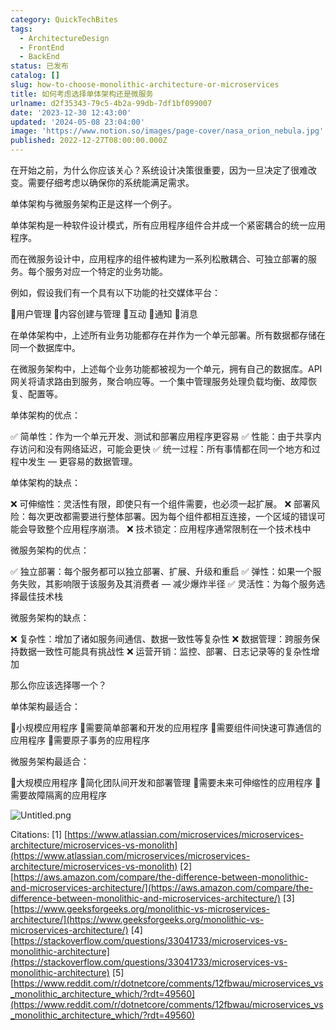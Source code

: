 ```yaml
---
category: QuickTechBites
tags:
  - ArchitectureDesign
  - FrontEnd
  - BackEnd
status: 已发布
catalog: []
slug: how-to-choose-monolithic-architecture-or-microservices
title: 如何考虑选择单体架构还是微服务
urlname: d2f35343-79c5-4b2a-99db-7df1bf099007
date: '2023-12-30 12:43:00'
updated: '2024-05-08 23:04:00'
image: 'https://www.notion.so/images/page-cover/nasa_orion_nebula.jpg'
published: 2022-12-27T08:00:00.000Z
---
```


在开始之前，为什么你应该关心？系统设计决策很重要，因为一旦决定了很难改变。需要仔细考虑以确保你的系统能满足需求。


单体架构与微服务架构正是这样一个例子。


单体架构是一种软件设计模式，所有应用程序组件合并成一个紧密耦合的统一应用程序。


而在微服务设计中，应用程序的组件被构建为一系列松散耦合、可独立部署的服务。每个服务对应一个特定的业务功能。


例如，假设我们有一个具有以下功能的社交媒体平台：


🔸用户管理
🔸内容创建与管理
🔸互动
🔸通知
🔸消息


在单体架构中，上述所有业务功能都存在并作为一个单元部署。所有数据都存储在同一个数据库中。


在微服务架构中，上述每个业务功能都被视为一个单元，拥有自己的数据库。API 网关将请求路由到服务，聚合响应等。一个集中管理服务处理负载均衡、故障恢复、配置等。


单体架构的优点：


✅ 简单性：作为一个单元开发、测试和部署应用程序更容易
✅ 性能：由于共享内存访问和没有网络延迟，可能会更快
✅ 统一过程：所有事情都在同一个地方和过程中发生 — 更容易的数据管理。


单体架构的缺点：


❌ 可伸缩性：灵活性有限，即使只有一个组件需要，也必须一起扩展。
❌ 部署风险：每次更改都需要进行整体部署。因为每个组件都相互连接，一个区域的错误可能会导致整个应用程序崩溃。
❌ 技术锁定：应用程序通常限制在一个技术栈中


微服务架构的优点：


✅ 独立部署：每个服务都可以独立部署、扩展、升级和重启
✅ 弹性：如果一个服务失败，其影响限于该服务及其消费者 — 减少爆炸半径
✅ 灵活性：为每个服务选择最佳技术栈


微服务架构的缺点：


❌ 复杂性：增加了诸如服务间通信、数据一致性等复杂性
❌ 数据管理：跨服务保持数据一致性可能具有挑战性
❌ 运营开销：监控、部署、日志记录等的复杂性增加


那么你应该选择哪一个？


单体架构最适合：


🔹小规模应用程序
🔹需要简单部署和开发的应用程序
🔹需要组件间快速可靠通信的应用程序
🔹需要原子事务的应用程序


微服务架构最适合：


🔸大规模应用程序
🔸简化团队间开发和部署管理
🔸需要未来可伸缩性的应用程序
🔸需要故障隔离的应用程序


![Untitled.png](https://prod-files-secure.s3.us-west-2.amazonaws.com/5d24fe63-e567-4804-86f9-9fdc62e13082/8d149051-cc00-4198-a3d7-e00805eb8f9e/Untitled.png?X-Amz-Algorithm=AWS4-HMAC-SHA256&X-Amz-Content-Sha256=UNSIGNED-PAYLOAD&X-Amz-Credential=ASIAZI2LB466ZQ6ET3PB%2F20250409%2Fus-west-2%2Fs3%2Faws4_request&X-Amz-Date=20250409T213317Z&X-Amz-Expires=3600&X-Amz-Security-Token=IQoJb3JpZ2luX2VjEB0aCXVzLXdlc3QtMiJIMEYCIQCMcNWc%2BBqyp3ZwS60mIJaePomghGRDcxWBD90%2F1PyEzQIhANj1APm8YH%2BJdUzCQmE2S8YS0BLyuwmDeUyDSLdEsDJ8KogECJb%2F%2F%2F%2F%2F%2F%2F%2F%2F%2FwEQABoMNjM3NDIzMTgzODA1IgwG58qd9ek4TTw6p5Qq3AP7E8MXhutJFj1CUCm5rUxrcoS7SMpIsZNBOnmVfLfj47Jj6ixoxsULtO6FRO2U6G%2FB6A2J7kS1xB%2FdlwCdZVfWc8YNpE5zwdHxNqa29XJJL%2BpLYEQxWzVEIDZvES%2BJrNuxdYG6E7X%2BY2uJ%2FGrQge0wYKogsdrSvHxxPgGNbmoq38Vr3wMSgrt3tM5Fl%2FGcAIpRT2MCCdaO9Nnl3gXGhekOsImElzGOkSM%2FLLjb8nrA1a4utX%2B%2BhAGWOitXBg%2BxkiqrZVNNrd9SmGt0Em9thfjNlo6UJ%2Fapw%2BvWoUZBjfWXHaMx%2BG8KlVTW0wiujbmSTNNzc4cBZNYBRPAZr9yPcXoFJVVzFd5Uo1iFcFM4ZoMqzqqB2JRII9YoL%2BVScEb8vI0eJpLEvfo%2BR0WlLkJvR%2FPtJ%2Bz1IFHP25i0eTYx9B0zyPMM2Dy%2Fvl2TXbHY%2Fbu4cXA%2BZcx%2BoSy3iTiZIo5z5ICkFBu6iQAgvncYmmhe%2FxndzBz8T3IpucvGF5nBeHJIP2ojJqZirKxyN7Q8SzTyFn3qZ3hFm7g4adLSB%2F2yBlqDnESko6Qb1V%2BLn0c5OmA1k57zF%2Fhljbmxd86uoLbsirf0ew9aviAjX4hh8KsG8bez5YIXmi6AMmpwsy13nTCRx9u%2FBjqkAVXGk3BNoHeQCmOKkP4s7fhIt2uiQ6EMtS0AMhBamuP0Kk72YHDCnZ92aFV7Ir1TLdMW51bjTQYWPlBOCBDXRRwXZoBYk4JwzgjrgmAPgt8uPZ0MKDoHFV3WZEjrzA1R7LSOistEXKBIHANuWpI6Vp43XXn%2FhMVgY9ePzZSduKj5Jesvol%2BBhco%2F8zWaIwRGBxIk%2F4KHaI3q6i%2BnPSxwnNwW7RQt&X-Amz-Signature=e46d76bd2fb73fbb866503fce7aa599adf624ab9c446306e83fd18b41bc2d342&X-Amz-SignedHeaders=host&x-id=GetObject)


Citations:
[1] [https://www.atlassian.com/microservices/microservices-architecture/microservices-vs-monolith](https://www.atlassian.com/microservices/microservices-architecture/microservices-vs-monolith)
[2] [https://aws.amazon.com/compare/the-difference-between-monolithic-and-microservices-architecture/](https://aws.amazon.com/compare/the-difference-between-monolithic-and-microservices-architecture/)
[3] [https://www.geeksforgeeks.org/monolithic-vs-microservices-architecture/](https://www.geeksforgeeks.org/monolithic-vs-microservices-architecture/)
[4] [https://stackoverflow.com/questions/33041733/microservices-vs-monolithic-architecture](https://stackoverflow.com/questions/33041733/microservices-vs-monolithic-architecture)
[5] [https://www.reddit.com/r/dotnetcore/comments/12fbwau/microservices_vs_monolithic_architecture_which/?rdt=49560](https://www.reddit.com/r/dotnetcore/comments/12fbwau/microservices_vs_monolithic_architecture_which/?rdt=49560)

